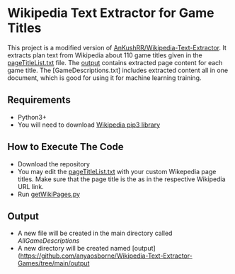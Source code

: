 # Wikipedia Text Extractor for Game Titles
This project is a modified version of [AnKushRR/Wikipedia-Text-Extractor](https://github.com/AnkushRR/Wikipedia-Text-Extractor).
It extracts plan text from Wikipedia about 110 game titles given in the [pageTitleList.txt](https://github.com/anyaosborne/Wikipedia-Text-Extractor-Games/blob/main/pageTitleList.txt) file. The [output](https://github.com/anyaosborne/Wikipedia-Text-Extractor-Games/tree/main/output) contains extracted page content for each game title. The [GameDescriptions.txt] includes extracted content all in one document, which is good for using it for machine learning training.

## Requirements
* Python3+
* You will need to download [Wikipedia pip3 library](https://pypi.org/project/wikipedia/)

## How to Execute The Code
* Download the repository
* You may edit the [pageTitleList.txt](https://github.com/anyaosborne/Wikipedia-Text-Extractor-Games/blob/main/pageTitleList.txt) with your custom Wikepedia page titles. Make sure that the page title is the as in the respective Wikipedia URL link.
* Run [getWikiPages.py](https://github.com/anyaosborne/Wikipedia-Text-Extractor-Games/blob/main/getWikiPages.py)

## Output
* A new file will be created in the main directory called *AllGameDescriptions*
* A new directory will be created named [output](https://github.com/anyaosborne/Wikipedia-Text-Extractor-Games/tree/main/output
